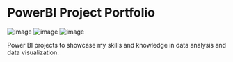 # PowerBI Project Portfolio
![image](https://img.shields.io/badge/PowerBI-F2C811?style=for-the-badge&logo=Power%20BI&logoColor=white) 
![image](https://img.shields.io/badge/MySQL-005C84?style=for-the-badge&logo=mysql&logoColor=white)
![image](https://img.shields.io/badge/PostgreSQL-316192?style=for-the-badge&logo=postgresql&logoColor=white)

Power BI projects to showcase my skills and knowledge in data analysis and data visualization.

